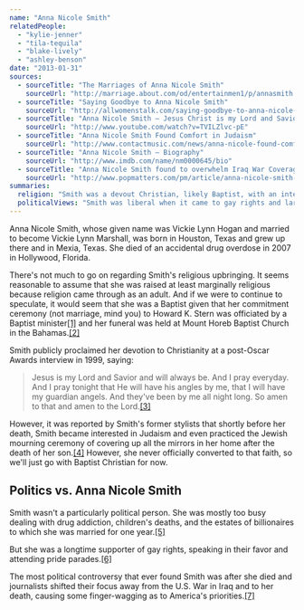 ```yaml
---
name: "Anna Nicole Smith"
relatedPeople:
  - "kylie-jenner"
  - "tila-tequila"
  - "blake-lively"
  - "ashley-benson"
date: "2013-01-31"
sources:
  - sourceTitle: "The Marriages of Anna Nicole Smith"
    sourceUrl: "http://marriage.about.com/od/entertainmen1/p/annasmith.htm"
  - sourceTitle: "Saying Goodbye to Anna Nicole Smith"
    sourceUrl: "http://allwomenstalk.com/saying-goodbye-to-anna-nicole-smith/"
  - sourceTitle: "Anna Nicole Smith – Jesus Christ is my Lord and Savior!"
    sourceUrl: "http://www.youtube.com/watch?v=TVILZlvc-pE"
  - sourceTitle: "Anna Nicole Smith Found Comfort in Judaism"
    sourceUrl: "http://www.contactmusic.com/news/anna-nicole-found-comfort-in-judaism_1064435"
  - sourceTitle: "Anna Nicole Smith – Biography"
    sourceUrl: "http://www.imdb.com/name/nm0000645/bio"
  - sourceTitle: "Anna Nicole Smith found to overwhelm Iraq War Coverage"
    sourceUrl: "http://www.popmatters.com/pm/article/anna-nicole-smith-found-to-overwhelm-iraq-war-coverage/"
summaries:
  religion: "Smith was a devout Christian, likely Baptist, with an interest in Judaism."
  politicalViews: "Smith was liberal when it came to gay rights and largely absent from the political conversation otherwise."
---
```


Anna Nicole Smith, whose given name was Vickie Lynn Hogan and married to become Vickie Lynn Marshall, was born in Houston, Texas and grew up there and in Mexia, Texas. She died of an accidental drug overdose in 2007 in Hollywood, Florida.

There's not much to go on regarding Smith's religious upbringing. It seems reasonable to assume that she was raised at least marginally religious because religion came through as an adult. And if we were to continue to speculate, it would seem that she was a Baptist given that her commitment ceremony (not marriage, mind you) to Howard K. Stern was officiated by a Baptist minister<a class="source-citation" href="#http%3A%2F%2Fmarriage.about.com%2Fod%2Fentertainmen1%2Fp%2Fannasmith.htm" title="The Marriages of Anna Nicole Smith">[1]</a> and her funeral was held at Mount Horeb Baptist Church in the Bahamas.<a class="source-citation" href="#http%3A%2F%2Fallwomenstalk.com%2Fsaying-goodbye-to-anna-nicole-smith%2F" title="Saying Goodbye to Anna Nicole Smith">[2]</a>

Smith publicly proclaimed her devotion to Christianity at a post-Oscar Awards interview in 1999, saying:

>Jesus is my Lord and Savior and will always be. And I pray everyday. And I pray tonight that He will have his angles by me, that I will have my guardian angels. And they've been by me all night long. So amen to that and amen to the Lord.<a class="source-citation" href="#http%3A%2F%2Fwww.youtube.com%2Fwatch%3Fv%3DTVILZlvc-pE" title="Anna Nicole Smith – Jesus Christ is my Lord and Savior!">[3]</a>

However, it was reported by Smith's former stylists that shortly before her death, Smith became interested in Judaism and even practiced the Jewish mourning ceremony of covering up all the mirrors in her home after the death of her son.<a class="source-citation" href="#http%3A%2F%2Fwww.contactmusic.com%2Fnews%2Fanna-nicole-found-comfort-in-judaism_1064435" title="Anna Nicole Smith Found Comfort in Judaism">[4]</a> However, she never officially converted to that faith, so we'll just go with Baptist Christian for now.


## Politics vs. Anna Nicole Smith

Smith wasn't a particularly political person. She was mostly too busy dealing with drug addiction, children's deaths, and the estates of billionaires to which she was married for one year.<a class="source-citation" href="#http%3A%2F%2Fwww.imdb.com%2Fname%2Fnm0000645%2Fbio" title="Anna Nicole Smith – Biography">[5]</a>

But she was a longtime supporter of gay rights, speaking in their favor and attending pride parades.<a class="source-citation" href="#http%3A%2F%2Fwww.imdb.com%2Fname%2Fnm0000645%2Fbio" title="Anna Nicole Smith – Biography">[6]</a>

The most political controversy that ever found Smith was after she died and journalists shifted their focus away from the U.S. War in Iraq and to her death, causing some finger-wagging as to America's priorities.<a class="source-citation" href="#http%3A%2F%2Fwww.popmatters.com%2Fpm%2Farticle%2Fanna-nicole-smith-found-to-overwhelm-iraq-war-coverage%2F" title="Anna Nicole Smith found to overwhelm Iraq War Coverage">[7]</a>